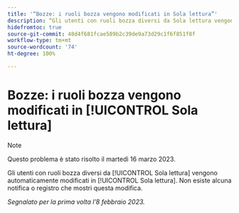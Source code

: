 ```yaml
---
title: '“Bozze: i ruoli bozza vengono modificati in Sola lettura”'
description: “Gli utenti con ruoli bozza diversi da Sola lettura vengono automaticamente modificati in Sola lettura. Non esiste alcuna notifica o registro che mostri questa modifica.”
hidefromtoc: true
source-git-commit: 48d4f681fcae589b2c39de9a73d29c1f6f851f8f
workflow-type: tm+mt
source-wordcount: '74'
ht-degree: 100%

---
```



# Bozze: i ruoli bozza vengono modificati in [!UICONTROL Sola lettura]

>[!NOTE]
>
>Questo problema è stato risolto il martedì 16 marzo 2023.

Gli utenti con ruoli bozza diversi da [!UICONTROL Sola lettura] vengono automaticamente modificati in [!UICONTROL Sola lettura]. Non esiste alcuna notifica o registro che mostri questa modifica.

_Segnalato per la prima volta l’8 febbraio 2023._

